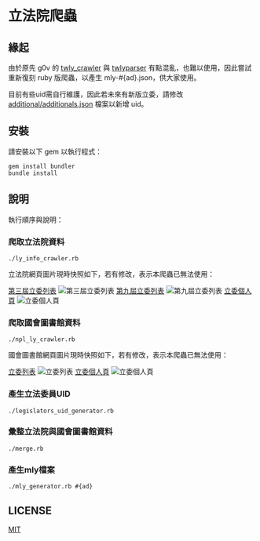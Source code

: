 # 立法院爬蟲

## 緣起

由於原先 g0v 的 [twly_crawler](https://github.com/g0v/twly_crawler) 與 [twlyparser](https://github.com/g0v/twlyparser) 有點混亂，也難以使用，因此嘗試重新復刻 ruby 版爬蟲，以產生 mly-#{ad}.json，供大家使用。

目前有些uid需自行維護，因此若未來有新版立委，請修改 [additional/additionals.json](additional/additionals.json) 檔案以新增 uid。

## 安裝

請安裝以下 gem 以執行程式：

```
gem install bundler
bundle install
```

## 說明

執行順序與說明：

### 爬取立法院資料

```
./ly_info_crawler.rb
```

立法院網頁圖片現時快照如下，若有修改，表示本爬蟲已無法使用：

[第三屆立委列表](page_example/ly_info_ad_3.png)
![第三屆立委列表](page_example/ly_info_ad_3.png)
[第九屆立委列表](page_example/ly_info_ad_9.png)
![第九屆立委列表](page_example/ly_info_ad_9.png)
[立委個人頁](page_example/ly_info_profile.png)
![立委個人頁](page_example/ly_info_profile.png)

### 爬取國會圖書館資料

```
./npl_ly_crawler.rb
```

國會圖書館網頁圖片現時快照如下，若有修改，表示本爬蟲已無法使用：

[立委列表](page_example/npl_ly_ad.png)
![立委列表](page_example/npl_ly_ad.png)
[立委個人頁](page_example/npl_ly_profile.png)
![立委個人頁](page_example/npl_ly_profile.png)

### 產生立法委員UID

```
./legislators_uid_generator.rb
```

### 彙整立法院與國會圖書館資料

```
./merge.rb
```

### 產生mly檔案

```
./mly_generator.rb #{ad}
```

## LICENSE

[MIT](LICENSE.md)
